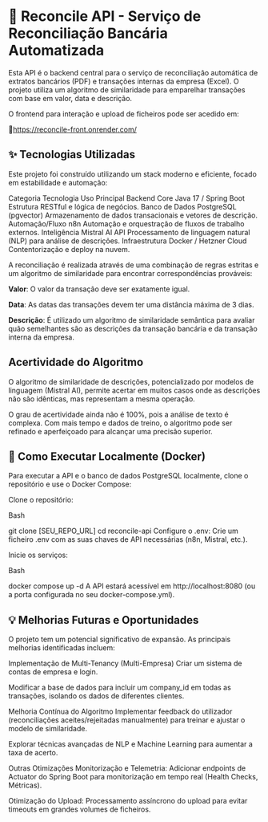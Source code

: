 # 🏦 Reconcile API - Serviço de Reconciliação Bancária Automatizada
Esta API é o backend central para o serviço de reconciliação automática de extratos bancários (PDF) e transações internas da empresa (Excel). O projeto utiliza um algoritmo de similaridade para emparelhar transações com base em valor, data e descrição.

O frontend para interação e upload de ficheiros pode ser acedido em:

🔗https://reconcile-front.onrender.com/

## ✨ Tecnologias Utilizadas
Este projeto foi construído utilizando um stack moderno e eficiente, focado em estabilidade e automação:

Categoria	Tecnologia	Uso Principal
Backend Core	Java 17 / Spring Boot	Estrutura RESTful e lógica de negócios.
Banco de Dados	PostgreSQL (pgvector)	Armazenamento de dados transacionais e vetores de descrição.
Automação/Fluxo	n8n	Automação e orquestração de fluxos de trabalho externos.
Inteligência	Mistral AI API	Processamento de linguagem natural (NLP) para análise de descrições.
Infraestrutura	Docker / Hetzner Cloud	Contentorização e deploy na nuvem.

A reconciliação é realizada através de uma combinação de regras estritas e um algoritmo de similaridade para encontrar correspondências prováveis:

**Valor**: O valor da transação deve ser exatamente igual.

**Data**: As datas das transações devem ter uma distância máxima de 3 dias.

**Descrição**: É utilizado um algoritmo de similaridade semântica para avaliar quão semelhantes são as descrições da transação bancária e da transação interna da empresa.

## Acertividade do Algoritmo
O algoritmo de similaridade de descrições, potencializado por modelos de linguagem (Mistral AI), permite acertar em muitos casos onde as descrições não são idênticas, mas representam a mesma operação.

O grau de acertividade ainda não é 100%, pois a análise de texto é complexa. Com mais tempo e dados de treino, o algoritmo pode ser refinado e aperfeiçoado para alcançar uma precisão superior.

## 🚀 Como Executar Localmente (Docker)
Para executar a API e o banco de dados PostgreSQL localmente, clone o repositório e use o Docker Compose:

Clone o repositório:

Bash

git clone [SEU_REPO_URL]
cd reconcile-api
Configure o .env: Crie um ficheiro .env com as suas chaves de API necessárias (n8n, Mistral, etc.).

Inicie os serviços:

Bash

docker compose up -d
A API estará acessível em http://localhost:8080 (ou a porta configurada no seu docker-compose.yml).

## 💡 Melhorias Futuras e Oportunidades
O projeto tem um potencial significativo de expansão. As principais melhorias identificadas incluem:

Implementação de Multi-Tenancy (Multi-Empresa)
Criar um sistema de contas de empresa e login.

Modificar a base de dados para incluir um company_id em todas as transações, isolando os dados de diferentes clientes.

Melhoria Contínua do Algoritmo
Implementar feedback do utilizador (reconciliações aceites/rejeitadas manualmente) para treinar e ajustar o modelo de similaridade.

Explorar técnicas avançadas de NLP e Machine Learning para aumentar a taxa de acerto.

Outras Otimizações
Monitorização e Telemetria: Adicionar endpoints de Actuator do Spring Boot para monitorização em tempo real (Health Checks, Métricas).

Otimização do Upload: Processamento assíncrono do upload para evitar timeouts em grandes volumes de ficheiros.
